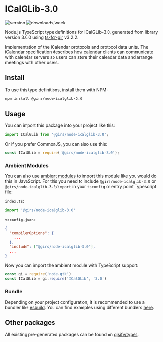 
# ICalGLib-3.0

![version](https://img.shields.io/npm/v/@girs/node-icalglib-3.0)
![downloads/week](https://img.shields.io/npm/dw/@girs/node-icalglib-3.0)


Node.js TypeScript type definitions for ICalGLib-3.0, generated from library version 3.0.0 using [ts-for-gir](https://github.com/gjsify/ts-for-gir) v3.2.2.

Implementation of the iCalendar protocols and protocol data units. The iCalendar specification describes how calendar clients can communicate with calendar servers so users can store their calendar data and arrange meetings with other users.

## Install

To use this type definitions, install them with NPM:
```bash
npm install @girs/node-icalglib-3.0
```

## Usage

You can import this package into your project like this:
```ts
import ICalGLib from '@girs/node-icalglib-3.0';
```

Or if you prefer CommonJS, you can also use this:
```ts
const ICalGLib = require('@girs/node-icalglib-3.0');
```

### Ambient Modules

You can also use [ambient modules](https://github.com/gjsify/ts-for-gir/tree/main/packages/cli#ambient-modules) to import this module like you would do this in JavaScript.
For this you need to include `@girs/node-icalglib-3.0` or `@girs/node-icalglib-3.0/import` in your `tsconfig` or entry point Typescript file:

`index.ts`:
```ts
import '@girs/node-icalglib-3.0'
```

`tsconfig.json`:
```json
{
  "compilerOptions": {
    ...
  },
  "include": ["@girs/node-icalglib-3.0"],
  ...
}
```

Now you can import the ambient module with TypeScript support: 

```ts
const gi = require('node-gtk')
const ICalGLib = gi.require('ICalGLib', '3.0')
```


### Bundle

Depending on your project configuration, it is recommended to use a bundler like [esbuild](https://esbuild.github.io/). You can find examples using different bundlers [here](https://github.com/gjsify/ts-for-gir/tree/main/examples).

## Other packages

All existing pre-generated packages can be found on [gjsify/types](https://github.com/gjsify/types).

